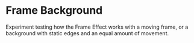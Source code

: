 # Frame Background
Experiment testing how the Frame Effect works with a moving frame, or a background with static edges and an equal amount of movement.
